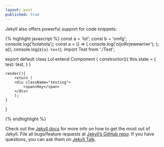 ```yaml
---
layout: post
published: true
---
```

Jekyll also offers powerful support for code snippets:

{% highlight javascript %}
const a = 'lol';
const b = 'omfg';
console.log('holahola');
const a = () => {
	console.log('oijo9irjewewriwr');
};
a();
console.log(`${a}-test`);
import Test from './Test';

export default class Lol extend Component {
	constructor(){
    	this.state = {
        	test: test,
        }
    }
    
    render(){
    	return (
        <div className="testing">
        	<span>Hey</span>
        </div>
        );
    }
}

{% endhighlight %}

Check out the [Jekyll docs][jekyll-docs] for more info on how to get the most out of Jekyll. File all bugs/feature requests at [Jekyll’s GitHub repo][jekyll-gh]. If you have questions, you can ask them on [Jekyll Talk][jekyll-talk].

[jekyll-docs]: http://jekyllrb.com/docs/home
[jekyll-gh]:   https://github.com/jekyll/jekyll
[jekyll-talk]: https://talk.jekyllrb.com/
